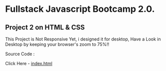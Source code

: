 # Fullstack Javascript Bootcamp 2.0.
## Project 2 on HTML & CSS
This Project is Not Responsive Yet, i designed it for desktop, Have a Look in Desktop by keeping your browser's zoom to 75%!!

Source Code :

Click Here - [index.html](https://github.com/saibhargav0701/FSJS-2.0/blob/main/Projects%20HTML%20%2B%20CSS/Project5/index.html)



